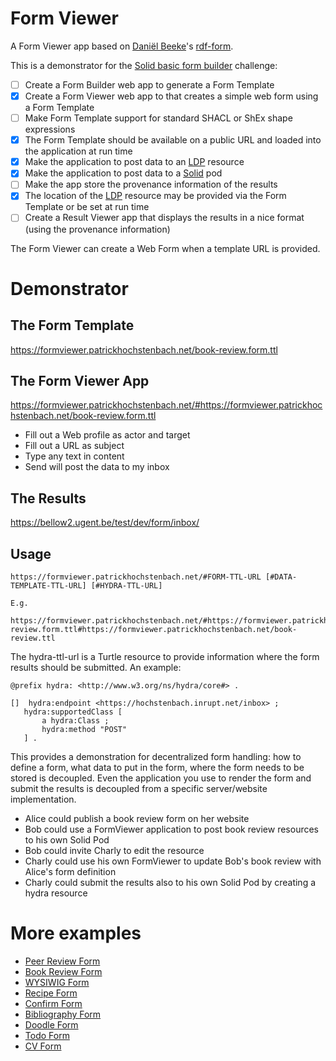 # Form Viewer

A Form Viewer app based on [Daniël Beeke](https://danielbeeke.nl)'s [rdf-form](https://github.com/danielbeeke/rdf-form).

This is a demonstrator for the [Solid basic form builder](https://github.com/SolidLabResearch/Challenges/issues/19) challenge:

- [ ] Create a Form Builder web app to generate a Form Template
- [x] Create a Form Viewer web app to that creates a simple web form using a Form Template
- [ ] Make Form Template support for standard SHACL or ShEx shape expressions
- [x] The Form Template should be available on a public URL and loaded into the 
  application at run time
- [x] Make the application to post data to an [LDP](https://www.w3.org/TR/ldp/) resource 
- [x] Make the application to post data to a [Solid](https://solidproject.org) pod
- [ ] Make the app store the provenance information of the results
- [x] The location of the [LDP](https://www.w3.org/TR/ldp/) resource may be provided via the Form Template or be set at run time
- [ ] Create a Result Viewer app that displays the results in a nice format (using the provenance information)

The Form Viewer can create a Web Form when a template URL is provided. 

# Demonstrator 

## The Form Template

https://formviewer.patrickhochstenbach.net/book-review.form.ttl

## The Form Viewer App

https://formviewer.patrickhochstenbach.net/#https://formviewer.patrickhochstenbach.net/book-review.form.ttl

 - Fill out a Web profile as actor and target
 - Fill out a URL as subject
 - Type any text in content
 - Send will post the data to my inbox

## The Results

https://bellow2.ugent.be/test/dev/form/inbox/

## Usage

```
https://formviewer.patrickhochstenbach.net/#FORM-TTL-URL [#DATA-TEMPLATE-TTL-URL] [#HYDRA-TTL-URL]

E.g.

https://formviewer.patrickhochstenbach.net/#https://formviewer.patrickhochstenbach.net/book-review.form.ttl#https://formviewer.patrickhochstenbach.net/book-review.ttl
```

The hydra-ttl-url is a Turtle resource to provide information where the form results should
be submitted. An example:

```
@prefix hydra: <http://www.w3.org/ns/hydra/core#> .

[]  hydra:endpoint <https://hochstenbach.inrupt.net/inbox> ;
   hydra:supportedClass [
       a hydra:Class ;
       hydra:method "POST"
   ] .
```

This provides a demonstration for decentralized form handling: how to define a form, what data to put in the form, where the form needs to be stored is decoupled. Even the application you use to render the form and submit the results is decoupled from a specific server/website implementation.

- Alice could publish a book review form on her website
- Bob could use a FormViewer application to post book review resources to his own Solid Pod
- Bob could invite Charly to edit the resource
- Charly could use his own FormViewer to update Bob's book review with Alice's form definition
- Charly could submit the results also to his own Solid Pod by creating a hydra resource

# More examples

- [Peer Review Form](https://formviewer.patrickhochstenbach.net/#https://hochstenbach.inrupt.net/public/dev/form/report.form.ttl#https://formviewer.patrickhochstenbach.net/artifact1.ttl)
- [Book Review Form](https://formviewer.patrickhochstenbach.net/#https://formviewer.patrickhochstenbach.net/book-review.form.ttl)
- [WYSIWIG Form](https://formviewer.patrickhochstenbach.net/#https://formviewer.patrickhochstenbach.net/wysiwyg.form.ttl)
- [Recipe Form](https://formviewer.patrickhochstenbach.net/#https://formviewer.patrickhochstenbach.net/recipe.form.ttl)
- [Confirm Form](https://formviewer.patrickhochstenbach.net/#https://formviewer.patrickhochstenbach.net/confirm.form.ttl)
- [Bibliography Form](https://formviewer.patrickhochstenbach.net/#https://formviewer.patrickhochstenbach.net/journalArticle.form.ttl)
- [Doodle Form](https://formviewer.patrickhochstenbach.net/#https://formviewer.patrickhochstenbach.net/doodle.form.ttl#https://bellow2.ugent.be/test/dev/form/doodle.ttl)
- [Todo Form](https://formviewer.patrickhochstenbach.net/#https://formviewer.patrickhochstenbach.net//todo.form.ttl#https://hochstenbach.inrupt.net/public/dev/form/todo.ttl)
- [CV Form](https://formviewer.patrickhochstenbach.net/#https://formviewer.patrickhochstenbach.net/cv.form.ttl)
